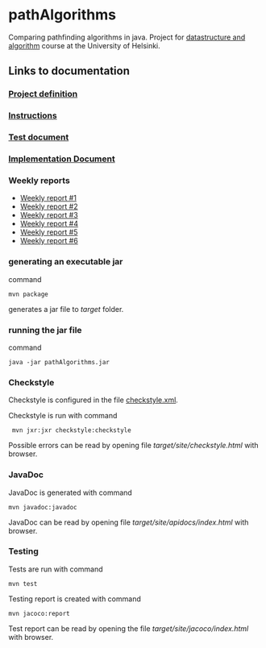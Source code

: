 # pathAlgorithms
Comparing pathfinding algorithms in java. Project for [datastructure and algorithm](https://tiralabra.github.io/2020_p1/index) course at the University of Helsinki.



## Links to documentation

### [Project definition](https://github.com/synesteesia/pathAlgorithms/blob/master/documentation/project_definition.md)
### [Instructions](https://github.com/synesteesia/pathAlgorithms/blob/master/documentation/Instructions.md)
### [Test document](https://github.com/synesteesia/pathAlgorithms/blob/master/documentation/testDocument.md)
### [Implementation Document](https://github.com/synesteesia/pathAlgorithms/blob/master/documentation/implementationDocument.md)



### Weekly reports

* [Weekly report #1](https://github.com/synesteesia/pathAlgorithms/blob/master/documentation/weeklyReports/Weekly_report_1.md)
* [Weekly report #2](https://github.com/synesteesia/pathAlgorithms/blob/master/documentation/weeklyReports/Weekly_report_2.md)
* [Weekly report #3](https://github.com/synesteesia/pathAlgorithms/blob/master/documentation/weeklyReports/Weekly_report_3.md)
* [Weekly report #4](https://github.com/synesteesia/pathAlgorithms/blob/master/documentation/weeklyReports/Weekly_report_4.md)
* [Weekly report #5](https://github.com/synesteesia/pathAlgorithms/blob/master/documentation/weeklyReports/Weekly_report_5.md)
* [Weekly report #6](https://github.com/synesteesia/pathAlgorithms/blob/master/documentation/weeklyReports/Weekly_report_6.md)

### generating an executable jar

command

```
mvn package
```

generates a jar file to _target_ folder.

### running the jar file

command

```
java -jar pathAlgorithms.jar
```

### Checkstyle

Checkstyle is configured in the file [checkstyle.xml](https://github.com/synesteesia/pathAlgorithms/blob/master/pathAlgorithms/checkstyle.xml).

Checkstyle is run with command


```
 mvn jxr:jxr checkstyle:checkstyle
```

Possible errors can be read by opening file _target/site/checkstyle.html_ with browser.

### JavaDoc

JavaDoc is generated with command

```
mvn javadoc:javadoc
```

JavaDoc can be read by opening file _target/site/apidocs/index.html_ with browser.

### Testing

Tests are run with command

```
mvn test
```
Testing report is created with command

```
mvn jacoco:report
```

Test report can be read by opening the file _target/site/jacoco/index.html_ with browser.



